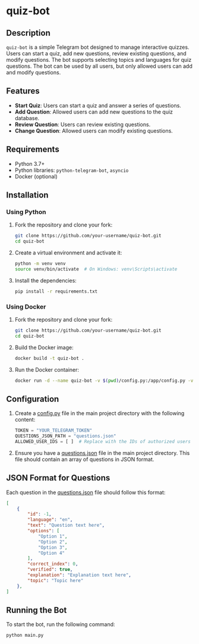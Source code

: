 # quiz-bot

## Description
`quiz-bot` is a simple Telegram bot designed to manage interactive quizzes. Users can start a quiz, add new questions, review existing questions, and modify questions. The bot supports selecting topics and languages for quiz questions. The bot can be used by all users, but only allowed users can add and modify questions.

## Features
- **Start Quiz**: Users can start a quiz and answer a series of questions.
- **Add Question**: Allowed users can add new questions to the quiz database.
- **Review Question**: Users can review existing questions.
- **Change Question**: Allowed users can modify existing questions.

## Requirements
- Python 3.7+
- Python libraries: `python-telegram-bot`, `asyncio`
- Docker (optional)

## Installation

### Using Python
1. Fork the repository and clone your fork:
    ```sh
    git clone https://github.com/your-username/quiz-bot.git
    cd quiz-bot
    ```

2. Create a virtual environment and activate it:
    ```sh
    python -m venv venv
    source venv/bin/activate  # On Windows: venv\Scripts\activate
    ```

3. Install the dependencies:
    ```sh
    pip install -r requirements.txt
    ```

### Using Docker
1. Fork the repository and clone your fork:
    ```sh
    git clone https://github.com/your-username/quiz-bot.git
    cd quiz-bot
    ```

2. Build the Docker image:
    ```sh
    docker build -t quiz-bot .
    ```

3. Run the Docker container:
    ```sh
    docker run -d --name quiz-bot -v $(pwd)/config.py:/app/config.py -v $(pwd)/questions.json:/app/questions.json quiz-bot
    ```

## Configuration
1. Create a [config.py](http://_vscodecontentref_/1) file in the main project directory with the following content:
    ```python
    TOKEN = "YOUR_TELEGRAM_TOKEN"
    QUESTIONS_JSON_PATH = "questions.json"
    ALLOWED_USER_IDS = [ ]  # Replace with the IDs of authorized users
    ```

2. Ensure you have a [questions.json](http://_vscodecontentref_/2) file in the main project directory. This file should contain an array of questions in JSON format.
## JSON Format for Questions
Each question in the [questions.json](http://_vscodecontentref_/3) file should follow this format:
```json
[
    {
        "id": -1,
        "language": "en",
        "text": "Question text here",
        "options": [
            "Option 1",
            "Option 2",
            "Option 3",
            "Option 4"
        ],
        "correct_index": 0,
        "verified": true,
        "explanation": "Explanation text here",
        "topic": "Topic here"
    },
]
```


## Running the Bot
To start the bot, run the following command:
```sh
python main.py
```